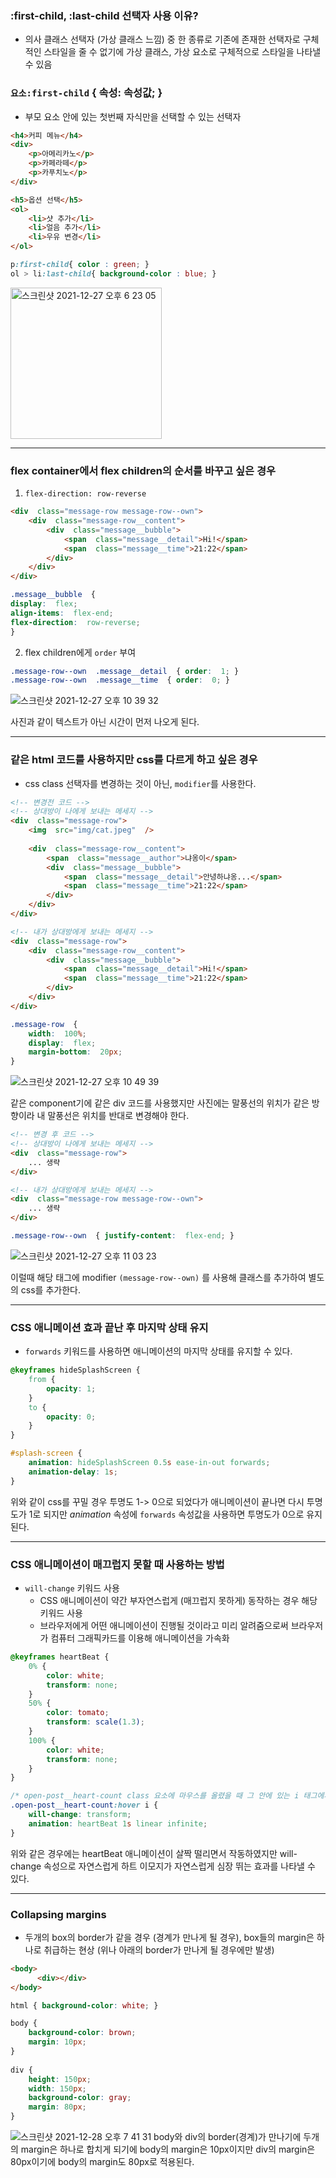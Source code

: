 ### :first-child, :last-child  선택자 사용 이유?
- 의사 클래스 선택자 (가상 클래스 느낌) 중 한 종류로 기존에 존재한 선택자로 구체적인 스타일을 줄 수 없기에 가상 클래스, 가상 요소로 구체적으로 스타일을 나타낼 수 있음

### `요소:first-child` { 속성: 속성값; } 
- 부모 요소 안에 있는 첫번째 자식만을 선택할 수 있는 선택자
	
```html
<h4>커피 메뉴</h4>
<div>
	<p>아메리카노</p>
	<p>카페라떼</p>
	<p>카푸치노</p>
</div>

<h5>옵션 선택</h5>
<ol>
	<li>샷 추가</li>
	<li>얼음 추가</li>
	<li>우유 변경</li>
</ol>
```

```css
p:first-child{ color : green; }
ol > li:last-child{ background-color : blue; }
```

<img width="242" alt="스크린샷 2021-12-27 오후 6 23 05" src="https://user-images.githubusercontent.com/77538818/147456984-2f67ce43-811a-4292-a216-710e341a1d93.png">

***

### flex container에서 flex children의 순서를 바꾸고 싶은 경우
1. `flex-direction: row-reverse`
``` html
<div  class="message-row message-row--own">
	<div  class="message-row__content">
		<div  class="message__bubble">
			<span  class="message__detail">Hi!</span>
			<span  class="message__time">21:22</span>
		</div>
	</div>
</div>
```
``` css
.message__bubble  {
display:  flex;
align-items:  flex-end;
flex-direction:  row-reverse;
}
```
2.  flex children에게 `order` 부여
``` css
.message-row--own  .message__detail  { order:  1; }
.message-row--own  .message__time  { order:  0; }
```
![스크린샷 2021-12-27 오후 10 39 32](https://user-images.githubusercontent.com/77538818/147478588-81f0ea37-4390-43a5-94f6-ef34d0e6080c.png)

사진과 같이 텍스트가 아닌 시간이 먼저 나오게 된다.

***

### 같은 html 코드를 사용하지만 css를 다르게 하고 싶은 경우
- css class 선택자를 변경하는 것이 아닌, `modifier`를 사용한다. 
``` html
<!-- 변경전 코드 -->
<!-- 상대방이 나에게 보내는 메세지 -->
<div  class="message-row">
	<img  src="img/cat.jpeg"  />
	
	<div  class="message-row__content">
		<span  class="message__author">냐옹이</span>
		<div  class="message__bubble">
			<span  class="message__detail">안녕하냐옹...</span>
			<span  class="message__time">21:22</span>
		</div>
	</div>
</div>

<!-- 내가 상대방에게 보내는 메세지 -->
<div  class="message-row">
	<div  class="message-row__content">
		<div  class="message__bubble">
			<span  class="message__detail">Hi!</span>
			<span  class="message__time">21:22</span>
		</div>
	</div>
</div>
```
``` css
.message-row  {
	width:  100%;
	display:  flex;
	margin-bottom:  20px;
}
```
![스크린샷 2021-12-27 오후 10 49 39](https://user-images.githubusercontent.com/77538818/147478592-1b5336d2-17e8-433b-a269-c4d156356185.png)

같은 component기에 같은 div 코드를 사용했지만 사진에는 말풍선의 위치가 같은 방향이라 내 말풍선은 위치를 반대로 변경해야 한다.


``` html
<!-- 변경 후 코드 -->
<!-- 상대방이 나에게 보내는 메세지 -->
<div  class="message-row">
	... 생략
</div>

<!-- 내가 상대방에게 보내는 메세지 -->
<div  class="message-row message-row--own">
	... 생략
</div>
```
``` css
.message-row--own  { justify-content:  flex-end; }
```
![스크린샷 2021-12-27 오후 11 03 23](https://user-images.githubusercontent.com/77538818/147478951-36c8ee02-7d2e-46dc-8c58-4d1e7566b974.png)

이럴때 해당 태그에 modifier `(message-row--own)` 를 사용해 클래스를 추가하여 별도의 css를 추가한다.

***

### CSS 애니메이션 효과 끝난 후 마지막 상태 유지
- `forwards` 키워드를 사용하면 애니메이션의 마지막 상태를 유지할 수 있다.

``` css
@keyframes hideSplashScreen {
    from {
        opacity: 1;
    }
    to {
        opacity: 0;
    }
}

#splash-screen {
    animation: hideSplashScreen 0.5s ease-in-out forwards;
    animation-delay: 1s;
}

```
위와 같이 css를 꾸밀 경우 투명도 1-> 0으로 되었다가 애니메이션이 끝나면 다시 투명도가 1로 되지만 _animation_ 속성에 `forwards` 속성값을 사용하면 투명도가 0으로 유지된다.

***

### CSS 애니메이션이 매끄럽지 못할 때 사용하는 방법
- `will-change` 키워드 사용
	- CSS 애니메이션이 약간 부자연스럽게 (매끄럽지 못하게) 동작하는 경우 해당 키워드 사용
	- 브라우저에게 어떤 애니메이션이 진행될 것이라고 미리 알려줌으로써 브라우저가 컴퓨터  그래픽카드를 이용해 애니메이션을 가속화

``` css
@keyframes heartBeat {
    0% {
        color: white;
        transform: none;
    }
    50% {
        color: tomato;
        transform: scale(1.3);
    }
    100% {
        color: white;
        transform: none;
    }
}

/* open-post__heart-count class 요소에 마우스를 올렸을 때 그 안에 있는 i 태그에게 css 적용 */
.open-post__heart-count:hover i {
    will-change: transform;
    animation: heartBeat 1s linear infinite;
}
```
위와 같은 경우에는 heartBeat 애니메이션이 살짝 떨리면서 작동하였지만 will-change 속성으로 자연스럽게 하트 이모지가 자연스럽게 심장 뛰는 효과를 나타낼 수 있다.

***

### Collapsing margins
- 두개의 box의 border가 같을 경우 (경계가 만나게 될 경우), box들의 margin은 하나로 취급하는 현상 (위나 아래의 border가 만나게 될 경우에만 발생)

``` html
<body>
      <div></div>
</body>
```
``` css
html { background-color: white; }

body {
	background-color: brown;
	margin: 10px;
}
           
div {
	height: 150px;
	width: 150px;
	background-color: gray;
	margin: 80px;
}
```
![스크린샷 2021-12-28 오후 7 41 31](https://user-images.githubusercontent.com/77538818/147558360-fc696725-a89b-4915-bc09-bed3923f6b5d.png)
body와 div의 border(경계)가 만나기에 두개의 margin은 하나로 합치게 되기에 body의 margin은 10px이지만 div의 margin은 80px이기에 body의 margin도 80px로 적용된다.
